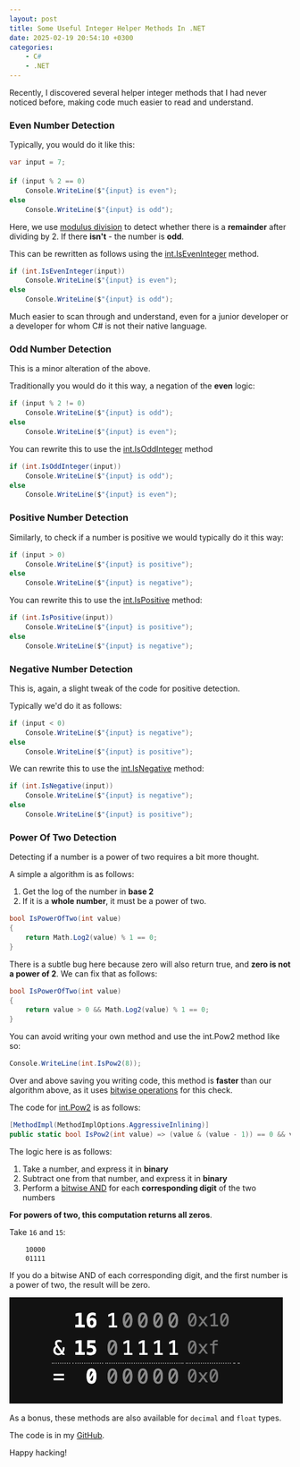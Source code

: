 ```yaml
---
layout: post
title: Some Useful Integer Helper Methods In .NET
date: 2025-02-19 20:54:10 +0300
categories:
    - C#
    - .NET
---
```


Recently, I discovered several helper integer methods that I had never noticed before, making code much easier to read and understand.

### Even Number Detection

Typically, you would do it like this:

```c#
var input = 7;

if (input % 2 == 0)
    Console.WriteLine($"{input} is even");
else
    Console.WriteLine($"{input} is odd");
```

Here, we use [modulus division](https://en.wikipedia.org/wiki/Modulo) to detect whether there is a **remainder** after dividing by 2. If there **isn't** - the number is **odd**.

This can be rewritten as follows using the [int.IsEvenInteger](https://learn.microsoft.com/en-us/dotnet/api/system.int32.iseveninteger?view=net-9.0) method.

```c#
if (int.IsEvenInteger(input))
    Console.WriteLine($"{input} is even");
else
    Console.WriteLine($"{input} is odd");
```

Much easier to scan through and understand, even for a junior developer or a developer for whom C# is not their native language.

### Odd Number Detection

This is a minor alteration of the above.

Traditionally you would do it this way, a negation of the **even** logic:

```c#
if (input % 2 != 0)
    Console.WriteLine($"{input} is odd");
else
    Console.WriteLine($"{input} is even");
```

You can rewrite this to use the [int.IsOddInteger](https://learn.microsoft.com/en-us/dotnet/api/system.int32.isoddinteger?view=net-9.0) method

```c#
if (int.IsOddInteger(input))
    Console.WriteLine($"{input} is odd");
else
    Console.WriteLine($"{input} is even");
```

### Positive Number Detection

Similarly, to check if a number is positive we would typically do it this way:

```c#
if (input > 0)
    Console.WriteLine($"{input} is positive");
else
    Console.WriteLine($"{input} is negative");
```

You can rewrite this to use the [int.IsPositive](https://learn.microsoft.com/en-us/dotnet/api/system.int32.ispositive?view=net-9.0) method:

```c#
if (int.IsPositive(input))
    Console.WriteLine($"{input} is positive");
else
    Console.WriteLine($"{input} is negative");
```

### Negative Number Detection

This is, again, a slight tweak of the code for positive detection.

Typically we'd do it as follows:

```c#
if (input < 0)
    Console.WriteLine($"{input} is negative");
else
    Console.WriteLine($"{input} is positive");
```

We can rewrite this to use the [int.IsNegative](https://learn.microsoft.com/en-us/dotnet/api/system.int32.isnegative?view=net-9.0) method:

```c#
if (int.IsNegative(input))
    Console.WriteLine($"{input} is negative");
else
    Console.WriteLine($"{input} is positive");
```

### Power Of Two Detection

Detecting if a number is a power of two requires a bit more thought.

A simple a algorithm is as follows:

1. Get the log of the number  in **base 2**
2. If it is a **whole number**, it must be a power of two.

```c#
bool IsPowerOfTwo(int value)
{
    return Math.Log2(value) % 1 == 0;
}
```

There is a subtle bug here because zero will also return true, and **zero is not a power of 2**. We can fix that as follows:

```c#
bool IsPowerOfTwo(int value)
{
    return value > 0 && Math.Log2(value) % 1 == 0;
}
```

You can avoid writing your own method and use the int.Pow2 method like so:

```c#
Console.WriteLine(int.IsPow2(8));
```

Over and above saving you writing code, this method is **faster** than our algorithm above, as it uses [bitwise operations](https://en.wikipedia.org/wiki/Bitwise_operation) for this check.

The code for [int.Pow2](https://learn.microsoft.com/en-us/dotnet/api/system.int32.ispow2?view=net-9.0) is as follows:

```c#
[MethodImpl(MethodImplOptions.AggressiveInlining)]
public static bool IsPow2(int value) => (value & (value - 1)) == 0 && value > 0;
```

The logic here is as follows:

1. Take a number, and express it in **binary**
2. Subtract one from that number, and express it in **binary**
3. Perform a [bitwise AND](https://learn.microsoft.com/en-us/cpp/cpp/bitwise-and-operator-amp?view=msvc-170) for each **corresponding digit** of the two numbers

**For powers of two, this computation returns all zeros**.

Take `16` and `15`:

```plaintext
	10000
	01111
```

If you do a bitwise AND of each corresponding digit, and the first number is a power of two, the result will be zero.

![bitwise](../images/2025/02/bitwise.png)

As a bonus, these methods are also available for `decimal` and `float` types.

The code is in my [GitHub](https://github.com/conradakunga/BlogCode/tree/master/2025-02-19%20-%20Integer%20Helpers).

Happy hacking!
